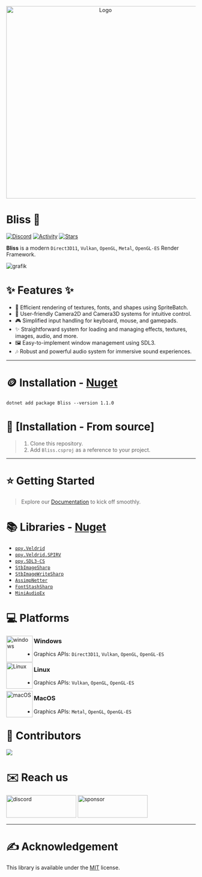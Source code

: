 <p align="center" style="margin-bottom: 0px !important;">
  <img width="512" src="https://github.com/user-attachments/assets/cb8a5929-3f79-4a68-ab2c-36b395148c06" alt="Logo" align="center">
</p>

# Bliss 🚀
[![Discord](https://img.shields.io/discord/1199798541980283051?style=flat-square&logo=discord&label=Discord)](https://discord.gg/7XKw6YQa76)
[![Activity](https://img.shields.io/github/commit-activity/w/MrScautHD/Bliss?style=flat-square&logo=Github&label=Activity)](https://github.com/MrScautHD/Bliss/activity)
[![Stars](https://img.shields.io/github/stars/MrScautHD/Bliss?style=flat-square&logo=Github&label=Stars)](https://github.com/MrScautHD/Bliss/stargazers)

__Bliss__ is a modern `Direct3D11`, `Vulkan`, `OpenGL`, `Metal`, `OpenGL-ES` Render Framework.

![grafik](https://github.com/user-attachments/assets/97c5f6a7-b196-44f1-8043-c90c52e847b4)

# ✨ Features ✨
- 🎨 Efficient rendering of textures, fonts, and shapes using SpriteBatch.
- 🎥 User-friendly Camera2D and Camera3D systems for intuitive control.
- 🎮 Simplified input handling for keyboard, mouse, and gamepads.
- ✨ Straightforward system for loading and managing effects, textures, images, audio, and more.
- 🖼️ Easy-to-implement window management using SDL3.
- 🎶 Robust and powerful audio system for immersive sound experiences.
---

# 🪙 Installation - [Nuget](https://www.nuget.org/packages/Bliss)
```
dotnet add package Bliss --version 1.1.0
```

# 📖 [Installation - From source]
> 1. Clone this repository.
> 2. Add `Bliss.csproj` as a reference to your project.
---

# ⭐ Getting Started
> Explore our [Documentation](https://mrscauthd.github.io/Bliss/) to kick off smoothly.

📚 Libraries - [Nuget](https://www.nuget.org/packages)
======================================================
- [`ppy.Veldrid`](https://www.nuget.org/packages/ppy.Veldrid)
- [`ppy.Veldrid.SPIRV`](https://www.nuget.org/packages/ppy.Veldrid.SPIRV)
- [`ppy.SDL3-CS`](https://www.nuget.org/packages/ppy.SDL3-CS)
- [`StbImageSharp`](https://www.nuget.org/packages/StbImageSharp/)
- [`StbImageWriteSharp`](https://www.nuget.org/packages/StbImageWriteSharp/)
- [`AssimpNetter`](https://www.nuget.org/packages/AssimpNetter)
- [`FontStashSharp`](https://www.nuget.org/packages/FontStashSharp.Base)
- [`MiniAudioEx`](https://www.nuget.org/packages/JAJ.Packages.MiniAudioEx)

# 💻 Platforms
[<img src="https://github.com/MrScautHD/Sparkle/assets/65916181/a92bd5fa-517b-44c2-ab58-cc01b5ae5751" alt="windows" width="70" height="70" align="left">](https://www.microsoft.com/de-at/windows)
### Windows
- Graphics APIs: `Direct3D11`, `Vulkan`, `OpenGL`, `OpenGL-ES`

[<img src="https://github.com/MrScautHD/Sparkle/assets/65916181/f9e643a8-4d46-450c-91ac-d220394ecd42" alt="Linux" width="70" height="70" align="left">](https://www.ubuntu.com/)
### Linux
- Graphics APIs: `Vulkan`, `OpenGL`, `OpenGL-ES`

[<img src="https://github.com/MrScautHD/Sparkle/assets/65916181/e37eb15f-4237-47ae-9ae7-e4455f7c3d92" alt="macOS" width="70" height="70" align="left">](https://www.apple.com/at/macos/sonoma/)
### MacOS
- Graphics APIs: `Metal`, `OpenGL`, `OpenGL-ES`

# 🧑 Contributors
<a href="https://github.com/mrscauthd/Bliss/graphs/contributors">
  <img src="https://contrib.rocks/image?repo=mrscauthd/Bliss&max=500&columns=20&anon=1" />
</a>

# ✉️ Reach us
[<img src="https://github.com/MrScautHD/Sparkle/assets/65916181/87b291cd-6506-4fb5-b032-abf3170a28c4" alt="discord" width="186" height="60">](https://discord.gg/7XKw6YQa76)
[<img src="https://github.com/MrScautHD/Sparkle/assets/65916181/de09f016-db11-4554-aa56-4d1bd6c2464f" alt="sponsor" width="186" height="60">](https://github.com/sponsors/MrScautHD)

---

# ✍️ Acknowledgement
This library is available under the [MIT](https://github.com/MrScautHD/Bliss/blob/main/LICENSE) license.
